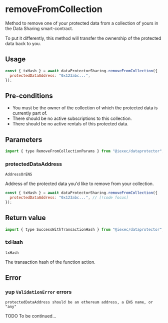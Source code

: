 # removeFromCollection

Method to remove one of your protected data from a collection of yours in the Data Sharing
smart-contract.

To put it differently, this method will transfer the ownership of the protected data back to you.

## Usage

```js
const { txHash } = await dataProtectorSharing.removeFromCollection({
  protectedDataAddress: "0x123abc...",
});
```

## Pre-conditions

- You must be the owner of the collection of which the protected data is currently part of.
- There should be no active subscriptions to this collection.
- There should be no active rentals of this protected data.

## Parameters

```js
import { type RemoveFromCollectionParams } from "@iexec/dataprotector";
```

### protectedDataAddress

`AddressOrENS`

Address of the protected data you'd like to remove from your collection.

```js
const { txHash } = await dataProtectorSharing.removeFromCollection({
  protectedDataAddress: "0x123abc...", // [!code focus]
});
```

## Return value

```js
import { type SuccessWithTransactionHash } from "@iexec/dataprotector";
```

### txHash

`txHash`

The transaction hash of the function action.

## Error

### yup `ValidationError` errors

```
protectedDataAddress should be an ethereum address, a ENS name, or "any"
```

TODO To be continued...
